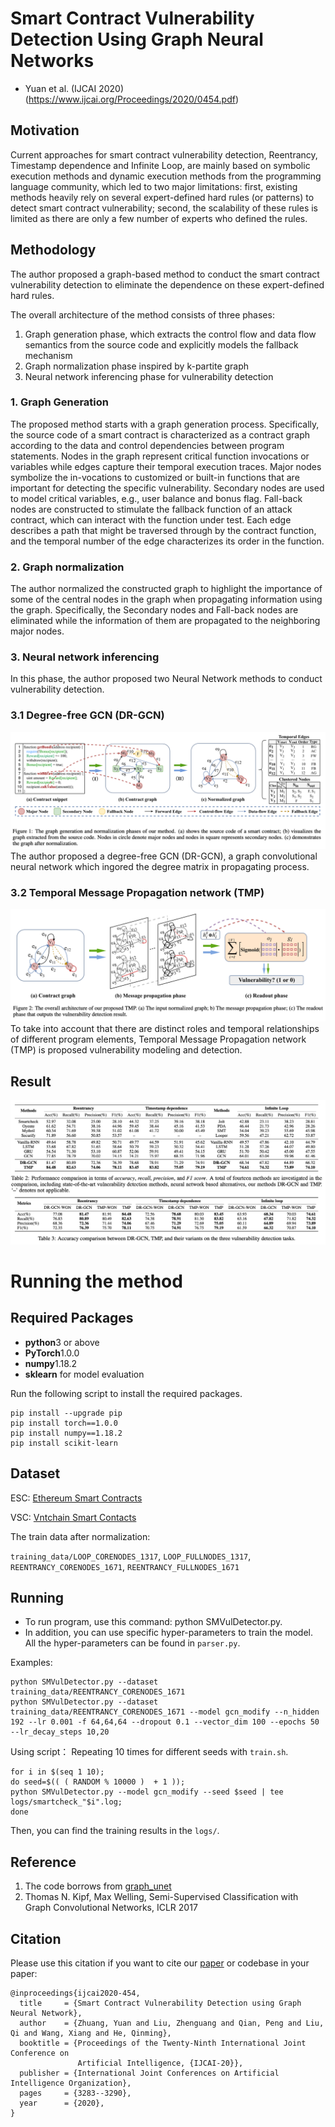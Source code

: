 # Smart Contract Vulnerability Detection Using Graph Neural Networks
- Yuan et al. (IJCAI 2020)(https://www.ijcai.org/Proceedings/2020/0454.pdf)

## Motivation
Current approaches for smart contract vulnerability detection, Reentrancy, Timestamp dependence and Infinite Loop, are mainly based on symbolic execution methods and dynamic execution methods from the programming language community, which led to two major limitations: first, existing methods heavily rely on several expert-defined hard rules (or patterns) to detect smart contract vulnerability; second, the scalability of these rules is limited as there are only a few number of experts who defined the rules.

## Methodology 
The author proposed a graph-based method to conduct the smart contract vulnerability detection to eliminate the dependence on these expert-defined hard rules.

The overall architecture of the method consists of three phases: 

1. Graph generation phase, which extracts the control flow and data flow semantics from the source code and explicitly models the fallback mechanism 
2. Graph normalization phase inspired by k-partite graph
3. Neural network inferencing phase for vulnerability detection

### 1. Graph Generation
The proposed method starts with a graph generation process. Specifically, the source code of a smart contract is characterized as a contract graph according to the data and control dependencies between program statements. Nodes in the graph represent critical function invocations or variables while edges capture their temporal execution traces. Major nodes symbolize the in-vocations to customized or built-in functions that are important for detecting the specific vulnerability. Secondary nodes are used to model critical variables, e.g., user balance and bonus flag. Fall-back nodes are constructed to stimulate the fallback function of an attack contract, which can interact with the function under test. Each edge describes a path that might be traversed through by the contract function, and the temporal number of the edge characterizes its order in the function.

### 2. Graph normalization
The author normalized the constructed graph to highlight the importance of some of the central nodes in the graph when propagating information using the graph. Specifically, the Secondary nodes and Fall-back nodes are eliminated while the information of them are propagated to the neighboring major nodes.

### 3. Neural network inferencing
In this phase, the author proposed two Neural Network methods to conduct vulnerability detection.

### 3.1 Degree-free GCN (DR-GCN)
![DR-GCN](https://github.com/Ien001/GraphDeeSmartContract/blob/master/DR-GCN.png)
The author proposed a degree-free GCN (DR-GCN), a graph convolutional neural network which ingored the degree matrix in propagating process.

### 3.2 Temporal Message Propagation network (TMP)
![TMP](https://github.com/Ien001/GraphDeeSmartContract/blob/master/TMP.png)
To take into account that there are distinct roles and temporal relationships of different program elements, Temporal Message Propagation network (TMP) is proposed vulnerability modeling and detection.


## Result
![Result](https://github.com/Ien001/GraphDeeSmartContract/blob/master/Result.png)



# Running the method
## Required Packages
* **python**3 or above
* **PyTorch**1.0.0
* **numpy**1.18.2
* **sklearn** for model evaluation

Run the following script to install the required packages.
```
pip install --upgrade pip
pip install torch==1.0.0
pip install numpy==1.18.2
pip install scikit-learn
```

## Dataset
ESC: [Ethereum Smart Contracts](https://drive.google.com/open?id=1h9aFFSsL7mK4NmVJd4So7IJlFj9u0HRv)

VSC: [Vntchain Smart Contacts](https://drive.google.com/open?id=1FTb__ERCOGNGM9dTeHLwAxBLw7X5Td4v)

The train data after normalization:

`training_data/LOOP_CORENODES_1317`, `LOOP_FULLNODES_1317`, `REENTRANCY_CORENODES_1671`, `REENTRANCY_FULLNODES_1671`

## Running
* To run program, use this command: python SMVulDetector.py.
* In addition, you can use specific hyper-parameters to train the model. All the hyper-parameters can be found in `parser.py`.

Examples:
```shell
python SMVulDetector.py --dataset training_data/REENTRANCY_CORENODES_1671
python SMVulDetector.py --dataset training_data/REENTRANCY_CORENODES_1671 --model gcn_modify --n_hidden 192 --lr 0.001 -f 64,64,64 --dropout 0.1 --vector_dim 100 --epochs 50 --lr_decay_steps 10,20 
```

Using script：
Repeating 10 times for different seeds with `train.sh`.
```shell
for i in $(seq 1 10);
do seed=$(( ( RANDOM % 10000 )  + 1 ));
python SMVulDetector.py --model gcn_modify --seed $seed | tee logs/smartcheck_"$i".log;
done
```
Then, you can find the training results in the `logs/`.


## Reference
1. The code borrows from [graph_unet](https://github.com/bknyaz/graph_nn)
2. Thomas N. Kipf, Max Welling, Semi-Supervised Classification with Graph Convolutional Networks, ICLR 2017


## Citation
Please use this citation if you want to cite our [paper](https://www.ijcai.org/Proceedings/2020/0454.pdf) or codebase in your paper:
```
@inproceedings{ijcai2020-454,
  title     = {Smart Contract Vulnerability Detection using Graph Neural Network},
  author    = {Zhuang, Yuan and Liu, Zhenguang and Qian, Peng and Liu, Qi and Wang, Xiang and He, Qinming},
  booktitle = {Proceedings of the Twenty-Ninth International Joint Conference on
               Artificial Intelligence, {IJCAI-20}},
  publisher = {International Joint Conferences on Artificial Intelligence Organization}, 
  pages     = {3283--3290},
  year      = {2020},
}

``` 
